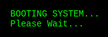 <html lang="en">
<head>
    <meta charset="UTF-8">
    <meta name="viewport" content="width=device-width, initial-scale=1.0">
    <title>MSU Research Terminal</title>
    <style>
        body { 
            background-color: black; 
            color: #00FF00; 
            font-family: "Courier New", Courier, monospace; 
            padding: 20px; 
            border: 5px solid #00FF00; 
        }
        #terminal, #library-terminal { 
            white-space: pre-wrap; 
            display: none; 
        }
        #input, #passkey-input { 
            background: black; 
            color: #00FF00; 
            border: none; 
            font-family: "Courier New", Courier, monospace; 
            width: 100%; 
            margin-top: 10px; 
        }
        #boot-screen { 
            position: fixed; 
            top: 0; 
            left: 0; 
            width: 100%; 
            height: 100%; 
            background: black; 
            color: #00FF00; 
            font-family: "Courier New", Courier, monospace; 
            display: flex; 
            align-items: center; 
            justify-content: center; 
            flex-direction: column; 
        }
    </style>
</head>
<body>
    <div id="boot-screen">BOOTING SYSTEM...<br>Please Wait...</div>
    <div id="terminal"></div>
    <div id="library-terminal">Welcome to the MSU Library Archives. Type the name of a book to retrieve its passage or enter the restricted access code:</div>
    <input type="text" id="input" autofocus placeholder="Type Here..." style="display:none;">
    <input type="text" id="passkey-input" placeholder="Enter restricted access code..." style="display:none;">

    <audio id="keypress-sound" src="mixkit-interface-device-click-2577.wav"></audio>
    <audio id="boot-sound" src="mixkit-sci-fi-loading-operative-system-2529.wav"></audio>
    <audio id="success-sound" src="mixkit-interface-option-select-2573.wav"></audio>
    <audio id="error-sound" src="mixkit-electric-buzz-glitch-2594.wav"></audio>

    <script>
        const books = {
            "Tale of Two Cities": "It was the best of times, it was the worst of times, it was the age of wisdom...",
            "Moby Dick": "Call me Ishmael. Some years ago—never mind how long precisely—having little or no money in my purse...",
            "War and Peace": "Well, Prince, so Genoa and Lucca are now just family estates of the Buonapartes...",
            "1984": "It was a bright cold day in April, and the clocks were striking thirteen...",
            "Fahrenheit 451": "It was a pleasure to burn. It was a special pleasure to see things eaten, to see things blackened and changed...",
            "Pride and Prejudice": "It is a truth universally acknowledged, that a single man in possession of a good fortune, must be in want of a wife...",
            "Great Expectations": "My father’s family name being Pirrip, and my Christian name Philip, my infant tongue could make of both names nothing longer or more explicit than Pip...",
            "The Odyssey": "Tell me, O Muse, of that ingenious hero who travelled far and wide after he had sacked the famous town of Troy...",
            "The Iliad": "Sing, O goddess, the anger of Achilles son of Peleus, that brought countless ills upon the Achaeans...",
            "Jane Eyre": "There was no possibility of taking a walk that day. We had been wandering, indeed, in the leafless shrubbery an hour in the morning...",
            "Frankenstein": "You will rejoice to hear that no disaster has accompanied the commencement of an enterprise which you have regarded with such evil forebodings...",
            "Dracula": "3 May. Bistritz.— Left Munich at 8:35 P.M., on 1st May, arriving at Vienna early next morning...",
            "Les Misérables": "When he reached the last house in the village, he halted to glance back...",
            "Wuthering Heights": "1801.—I have just returned from a visit to my landlord—the solitary neighbour that I shall be troubled with...",
            "The Great Gatsby": "In my younger and more vulnerable years my father gave me some advice that I’ve been turning over in my mind ever since...",
            "Crime and Punishment": "On an exceptionally hot evening early in July a young man came out of the garret in which he lodged in S. Place...",
            "Anna Karenina": "Happy families are all alike; every unhappy family is unhappy in its own way...",
            "The Catcher in the Rye": "If you really want to hear about it, the first thing you’ll probably want to know is where I was born...",
            "To Kill a Mockingbird": "When he was nearly thirteen, my brother Jem got his arm badly broken at the elbow..."
        };

        let stage = 0;
        let username = "";
        let password = "";

        function playSound(id) {
            document.getElementById(id).play();
        }
         }
        setTimeout(() => {
            playSound("boot-sound");
            document.getElementById("boot-screen").style.display = "none";
            document.getElementById("terminal").style.display = "block";
            document.getElementById("input").style.display = "block";
            document.getElementById("passkey-input").style.display = "block";
            document.getElementById("terminal").innerText = "Enter username:";
        }, 3000);

       document.getElementById("input").addEventListener("keypress", function(event) {
    playSound("keypress-sound");
    if (event.key === "Enter") {
        let userInput = this.value.trim();
        this.value = "";

        if (stage === 0) {
            if (userInput === "Halloway") {
                username = userInput;
                stage++;
                playSound("success-sound");
                document.getElementById("terminal").innerText += "\nUsername accepted. Enter password:";
            } else if (userInput.toLowerCase() === "help") {
                playSound("success-sound");
                document.getElementById("terminal").innerText += "\nAvailable books in the catalogue:";
                for (let book in books) {
                    document.getElementById("terminal").innerText += `\n- ${book}`;
                }
       
            } else {
                playSound("error-sound");
                document.getElementById("terminal").innerText += "\nACCESS DENIED. Try again.";
            }
        } else if (stage === 1) {
            if (userInput === "EvilArch1987") {
                password = userInput;
                stage++;
                playSound("success-sound");
                document.getElementById("terminal").innerText += "\nACCESS GRANTED.\n";
                setTimeout(() => {
                    document.getElementById("terminal").style.display = "none";
                    document.getElementById("library-terminal").style.display = "block";
                }, 2000);
            } else {
                playSound("error-sound");
                document.getElementById("terminal").innerText += "\nACCESS DENIED. Try again.";
            }
        } else if (stage === 2) {
            if (userInput.toLowerCase() === "help") {
                playSound("success-sound");
                document.getElementById("library-terminal").innerText += "\nAvailable books in the catalogue:";
                for (let book in books) {
                    document.getElementById("library-terminal").innerText += `\n- ${book}`;
                }
            } else if (books[userInput]) {
                playSound("success-sound");
                document.getElementById("library-terminal").innerText += `\nRetrieving passage from '${userInput}':\n${books[userInput]}`;
            } else {
                playSound("error-sound");
                document.getElementById("library-terminal").innerText += "\nBook not found. Try another title.";
            }
        }
    }
});
        document.getElementById("passkey-input").addEventListener("keypress", function(event) {
            playSound("keypress-sound");
            if (event.key === "Enter") {
                let passkeyInput = this.value.trim();
                this.value = "";

                if (passkeyInput === "Woods") {
                    playSound("success-sound");
                    document.getElementById("library-terminal").innerText += "\nPasskey accepted. Coordinates: 42.71990972470436, -84.47323065544654";
                } else {
                    playSound("error-sound");
                    document.getElementById("library-terminal").innerText += "\nInvalid passkey. Try again.";
                }
            }
        });
    </script>
</body>
